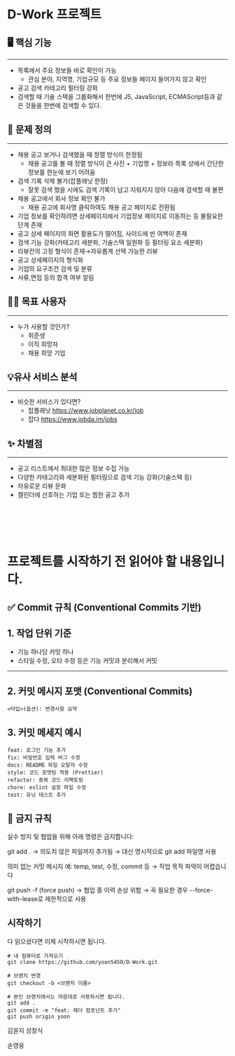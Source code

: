 # D-Work 프로젝트

## 🖥️ 핵심 기능

---

- 목록에서 주요 정보들 바로 확인이 가능
  - 관심 분야, 지역명, 기업규모 등 주요 정보들 페이지 들어가지 않고 확인
- 공고 검색 카테고리 필터링 강화
- 검색할 때 기술 스택을 그룹화해서 한번에 JS, JavaScript, ECMAScript등과 같은 것들을 한번에 검색할 수 있다.

## 🧩 문제 정의

---

- 채용 공고 보거나 검색했을 때 정렬 방식이 한정됨
  - 채용 공고를 볼 때 정렬 방식이 큰 사진 + 기업명 + 정보라 목록 상에서 간단한 정보를 한눈에 보기 어려움
- 검색 기록 삭제 불가(잡플래닛 한정)
  - 잘못 검색 했을 시에도 검색 기록이 남고 지워지지 않아 다음에 검색할 때 불편
- 채용 공고에서 회사 정보 확인 불가
  - 채용 공고에 회사명 클릭하여도 채용 공고 페이지로 전환됨
- 기업 정보를 확인하려면 상세페이지에서 기업정보 페이지로 이동하는 등 불필요한 단계 존재
- 공고 상세 페이지의 화면 활용도가 떨어짐, 사이드에 빈 여백이 존재
- 검색 기능 강화(카테고리 세분화, 기술스택 일원화 등 필터링 요소 세분화)
- 리뷰칸의 고정 형식이 존재→자유롭게 선택 가능한 리뷰
- 공고 상세페이지의 형식화
- 기업의 요구조건 검색 및 분류
- 서류,면접 등의 합격 여부 알림

## 💁‍♂️ 목표 사용자

---

- 누가 사용할 것인가?
  - 취준생
  - 이직 희망자
  - 채용 희망 기업

## 💡유사 서비스 분석

---

- 비슷한 서비스가 있다면?
  - 잡플래닛
  https://www.jobplanet.co.kr/job
  - 잡다
  https://www.jobda.im/jobs

## ✨ 차별점

---

- 공고 리스트에서 최대한 많은 정보 수집 가능
- 다양한 카테고리와 세분화된 필터링으로 검색 기능 강화(기술스택 등)
- 자유로운 리뷰 문화
- 캘린더에 선호하는 기업 또는 찜한 공고 추가

<br>
<br>
<br>
<br>

# 프로젝트를 시작하기 전 읽어야 할 내용입니다.

## ✅ Commit 규칙 (Conventional Commits 기반)

## 1. 작업 단위 기준

- 기능 하나당 커밋 하나
- 스타일 수정, 오타 수정 등은 기능 커밋과 분리해서 커밋

---

## 2. 커밋 메시지 포맷 (Conventional Commits)

```
<타입>(옵션): 변경사항 요약
```

## 3. 커밋 메세지 예시

```
feat: 로그인 기능 추가
fix: 비밀번호 입력 버그 수정
docs: README 파일 오탈자 수정
style: 코드 포맷팅 적용 (Prettier)
refactor: 중복 코드 리팩토링
chore: eslint 설정 파일 수정
test: 유닛 테스트 추가
```

## 🚫 금지 규칙

실수 방지 및 협업을 위해 아래 명령은 금지합니다:

git add .
→ 의도치 않은 파일까지 추가됨
→ 대신 명시적으로 git add 파일명 사용

의미 없는 커밋 메시지
예: temp, test, 수정, commit 등
→ 작업 목적 파악이 어렵습니다

git push -f (force push)
→ 협업 중 이력 손상 위험
→ 꼭 필요한 경우 --force-with-lease로 제한적으로 사용

## 시작하기

다 읽으셨다면 이제 시작하시면 됩니다.

```
# 내 컴퓨터로 가져오기
git clone https://github.com/yoon5450/D-Work.git

# 브랜치 변경
git checkout -b <브랜치 이름>

# 본인 브랜치에서는 마음대로 사용하시면 됩니다.
git add .
git commit -m "feat: 헤더 컴포넌트 추가"
git push origin yoon
```

김윤지
성창식

손영웅
